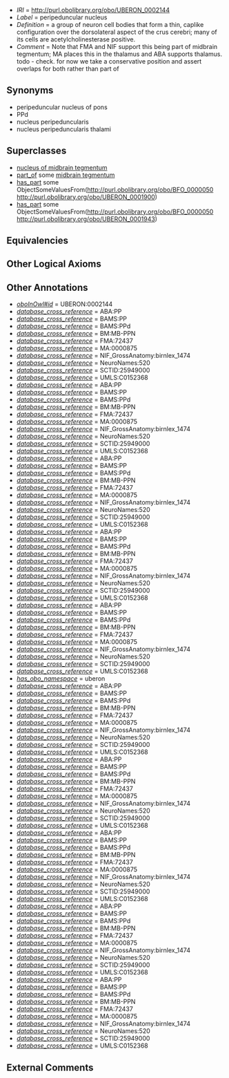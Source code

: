  * *IRI* = http://purl.obolibrary.org/obo/UBERON_0002144
 * *Label* = peripeduncular nucleus
 * *Definition* = a group of neuron cell bodies that form a thin, caplike configuration over the dorsolateral aspect of the crus cerebri; many of its cells are acetylcholinesterase positive.
 * *Comment* = Note that FMA and NIF support this being part of midbrain tegmentum; MA places this in the thalamus and ABA supports thalamus. todo - check. for now we take a conservative position and assert overlaps for both rather than part of

## Synonyms

 * peripeduncular nucleus of pons
 * PPd
 * nucleus peripeduncularis
 * nucleus peripeduncularis thalami

## Superclasses

 * [nucleus of midbrain tegmentum](../../UBERON/14/UBERON_0007414.md)
 * [part_of](../../BFO/50/BFO_0000050.md) some [midbrain tegmentum](../../UBERON/43/UBERON_0001943.md)
 * [has_part](../../BFO/51/BFO_0000051.md) some ObjectSomeValuesFrom(<http://purl.obolibrary.org/obo/BFO_0000050> <http://purl.obolibrary.org/obo/UBERON_0001900>)
 * [has_part](../../BFO/51/BFO_0000051.md) some ObjectSomeValuesFrom(<http://purl.obolibrary.org/obo/BFO_0000050> <http://purl.obolibrary.org/obo/UBERON_0001943>)

## Equivalencies


## Other Logical Axioms


## Other Annotations

 * *[oboInOwl#id](../../id/oboInOwl#id.md)* = UBERON:0002144
 * *[database_cross_reference](../../ef/oboInOwl#hasDbXref.md)* = ABA:PP
 * *[database_cross_reference](../../ef/oboInOwl#hasDbXref.md)* = BAMS:PP
 * *[database_cross_reference](../../ef/oboInOwl#hasDbXref.md)* = BAMS:PPd
 * *[database_cross_reference](../../ef/oboInOwl#hasDbXref.md)* = BM:MB-PPN
 * *[database_cross_reference](../../ef/oboInOwl#hasDbXref.md)* = FMA:72437
 * *[database_cross_reference](../../ef/oboInOwl#hasDbXref.md)* = MA:0000875
 * *[database_cross_reference](../../ef/oboInOwl#hasDbXref.md)* = NIF_GrossAnatomy:birnlex_1474
 * *[database_cross_reference](../../ef/oboInOwl#hasDbXref.md)* = NeuroNames:520
 * *[database_cross_reference](../../ef/oboInOwl#hasDbXref.md)* = SCTID:25949000
 * *[database_cross_reference](../../ef/oboInOwl#hasDbXref.md)* = UMLS:C0152368
 * *[database_cross_reference](../../ef/oboInOwl#hasDbXref.md)* = ABA:PP
 * *[database_cross_reference](../../ef/oboInOwl#hasDbXref.md)* = BAMS:PP
 * *[database_cross_reference](../../ef/oboInOwl#hasDbXref.md)* = BAMS:PPd
 * *[database_cross_reference](../../ef/oboInOwl#hasDbXref.md)* = BM:MB-PPN
 * *[database_cross_reference](../../ef/oboInOwl#hasDbXref.md)* = FMA:72437
 * *[database_cross_reference](../../ef/oboInOwl#hasDbXref.md)* = MA:0000875
 * *[database_cross_reference](../../ef/oboInOwl#hasDbXref.md)* = NIF_GrossAnatomy:birnlex_1474
 * *[database_cross_reference](../../ef/oboInOwl#hasDbXref.md)* = NeuroNames:520
 * *[database_cross_reference](../../ef/oboInOwl#hasDbXref.md)* = SCTID:25949000
 * *[database_cross_reference](../../ef/oboInOwl#hasDbXref.md)* = UMLS:C0152368
 * *[database_cross_reference](../../ef/oboInOwl#hasDbXref.md)* = ABA:PP
 * *[database_cross_reference](../../ef/oboInOwl#hasDbXref.md)* = BAMS:PP
 * *[database_cross_reference](../../ef/oboInOwl#hasDbXref.md)* = BAMS:PPd
 * *[database_cross_reference](../../ef/oboInOwl#hasDbXref.md)* = BM:MB-PPN
 * *[database_cross_reference](../../ef/oboInOwl#hasDbXref.md)* = FMA:72437
 * *[database_cross_reference](../../ef/oboInOwl#hasDbXref.md)* = MA:0000875
 * *[database_cross_reference](../../ef/oboInOwl#hasDbXref.md)* = NIF_GrossAnatomy:birnlex_1474
 * *[database_cross_reference](../../ef/oboInOwl#hasDbXref.md)* = NeuroNames:520
 * *[database_cross_reference](../../ef/oboInOwl#hasDbXref.md)* = SCTID:25949000
 * *[database_cross_reference](../../ef/oboInOwl#hasDbXref.md)* = UMLS:C0152368
 * *[database_cross_reference](../../ef/oboInOwl#hasDbXref.md)* = ABA:PP
 * *[database_cross_reference](../../ef/oboInOwl#hasDbXref.md)* = BAMS:PP
 * *[database_cross_reference](../../ef/oboInOwl#hasDbXref.md)* = BAMS:PPd
 * *[database_cross_reference](../../ef/oboInOwl#hasDbXref.md)* = BM:MB-PPN
 * *[database_cross_reference](../../ef/oboInOwl#hasDbXref.md)* = FMA:72437
 * *[database_cross_reference](../../ef/oboInOwl#hasDbXref.md)* = MA:0000875
 * *[database_cross_reference](../../ef/oboInOwl#hasDbXref.md)* = NIF_GrossAnatomy:birnlex_1474
 * *[database_cross_reference](../../ef/oboInOwl#hasDbXref.md)* = NeuroNames:520
 * *[database_cross_reference](../../ef/oboInOwl#hasDbXref.md)* = SCTID:25949000
 * *[database_cross_reference](../../ef/oboInOwl#hasDbXref.md)* = UMLS:C0152368
 * *[database_cross_reference](../../ef/oboInOwl#hasDbXref.md)* = ABA:PP
 * *[database_cross_reference](../../ef/oboInOwl#hasDbXref.md)* = BAMS:PP
 * *[database_cross_reference](../../ef/oboInOwl#hasDbXref.md)* = BAMS:PPd
 * *[database_cross_reference](../../ef/oboInOwl#hasDbXref.md)* = BM:MB-PPN
 * *[database_cross_reference](../../ef/oboInOwl#hasDbXref.md)* = FMA:72437
 * *[database_cross_reference](../../ef/oboInOwl#hasDbXref.md)* = MA:0000875
 * *[database_cross_reference](../../ef/oboInOwl#hasDbXref.md)* = NIF_GrossAnatomy:birnlex_1474
 * *[database_cross_reference](../../ef/oboInOwl#hasDbXref.md)* = NeuroNames:520
 * *[database_cross_reference](../../ef/oboInOwl#hasDbXref.md)* = SCTID:25949000
 * *[database_cross_reference](../../ef/oboInOwl#hasDbXref.md)* = UMLS:C0152368
 * *[has_obo_namespace](../../ce/oboInOwl#hasOBONamespace.md)* = uberon
 * *[database_cross_reference](../../ef/oboInOwl#hasDbXref.md)* = ABA:PP
 * *[database_cross_reference](../../ef/oboInOwl#hasDbXref.md)* = BAMS:PP
 * *[database_cross_reference](../../ef/oboInOwl#hasDbXref.md)* = BAMS:PPd
 * *[database_cross_reference](../../ef/oboInOwl#hasDbXref.md)* = BM:MB-PPN
 * *[database_cross_reference](../../ef/oboInOwl#hasDbXref.md)* = FMA:72437
 * *[database_cross_reference](../../ef/oboInOwl#hasDbXref.md)* = MA:0000875
 * *[database_cross_reference](../../ef/oboInOwl#hasDbXref.md)* = NIF_GrossAnatomy:birnlex_1474
 * *[database_cross_reference](../../ef/oboInOwl#hasDbXref.md)* = NeuroNames:520
 * *[database_cross_reference](../../ef/oboInOwl#hasDbXref.md)* = SCTID:25949000
 * *[database_cross_reference](../../ef/oboInOwl#hasDbXref.md)* = UMLS:C0152368
 * *[database_cross_reference](../../ef/oboInOwl#hasDbXref.md)* = ABA:PP
 * *[database_cross_reference](../../ef/oboInOwl#hasDbXref.md)* = BAMS:PP
 * *[database_cross_reference](../../ef/oboInOwl#hasDbXref.md)* = BAMS:PPd
 * *[database_cross_reference](../../ef/oboInOwl#hasDbXref.md)* = BM:MB-PPN
 * *[database_cross_reference](../../ef/oboInOwl#hasDbXref.md)* = FMA:72437
 * *[database_cross_reference](../../ef/oboInOwl#hasDbXref.md)* = MA:0000875
 * *[database_cross_reference](../../ef/oboInOwl#hasDbXref.md)* = NIF_GrossAnatomy:birnlex_1474
 * *[database_cross_reference](../../ef/oboInOwl#hasDbXref.md)* = NeuroNames:520
 * *[database_cross_reference](../../ef/oboInOwl#hasDbXref.md)* = SCTID:25949000
 * *[database_cross_reference](../../ef/oboInOwl#hasDbXref.md)* = UMLS:C0152368
 * *[database_cross_reference](../../ef/oboInOwl#hasDbXref.md)* = ABA:PP
 * *[database_cross_reference](../../ef/oboInOwl#hasDbXref.md)* = BAMS:PP
 * *[database_cross_reference](../../ef/oboInOwl#hasDbXref.md)* = BAMS:PPd
 * *[database_cross_reference](../../ef/oboInOwl#hasDbXref.md)* = BM:MB-PPN
 * *[database_cross_reference](../../ef/oboInOwl#hasDbXref.md)* = FMA:72437
 * *[database_cross_reference](../../ef/oboInOwl#hasDbXref.md)* = MA:0000875
 * *[database_cross_reference](../../ef/oboInOwl#hasDbXref.md)* = NIF_GrossAnatomy:birnlex_1474
 * *[database_cross_reference](../../ef/oboInOwl#hasDbXref.md)* = NeuroNames:520
 * *[database_cross_reference](../../ef/oboInOwl#hasDbXref.md)* = SCTID:25949000
 * *[database_cross_reference](../../ef/oboInOwl#hasDbXref.md)* = UMLS:C0152368
 * *[database_cross_reference](../../ef/oboInOwl#hasDbXref.md)* = ABA:PP
 * *[database_cross_reference](../../ef/oboInOwl#hasDbXref.md)* = BAMS:PP
 * *[database_cross_reference](../../ef/oboInOwl#hasDbXref.md)* = BAMS:PPd
 * *[database_cross_reference](../../ef/oboInOwl#hasDbXref.md)* = BM:MB-PPN
 * *[database_cross_reference](../../ef/oboInOwl#hasDbXref.md)* = FMA:72437
 * *[database_cross_reference](../../ef/oboInOwl#hasDbXref.md)* = MA:0000875
 * *[database_cross_reference](../../ef/oboInOwl#hasDbXref.md)* = NIF_GrossAnatomy:birnlex_1474
 * *[database_cross_reference](../../ef/oboInOwl#hasDbXref.md)* = NeuroNames:520
 * *[database_cross_reference](../../ef/oboInOwl#hasDbXref.md)* = SCTID:25949000
 * *[database_cross_reference](../../ef/oboInOwl#hasDbXref.md)* = UMLS:C0152368
 * *[database_cross_reference](../../ef/oboInOwl#hasDbXref.md)* = ABA:PP
 * *[database_cross_reference](../../ef/oboInOwl#hasDbXref.md)* = BAMS:PP
 * *[database_cross_reference](../../ef/oboInOwl#hasDbXref.md)* = BAMS:PPd
 * *[database_cross_reference](../../ef/oboInOwl#hasDbXref.md)* = BM:MB-PPN
 * *[database_cross_reference](../../ef/oboInOwl#hasDbXref.md)* = FMA:72437
 * *[database_cross_reference](../../ef/oboInOwl#hasDbXref.md)* = MA:0000875
 * *[database_cross_reference](../../ef/oboInOwl#hasDbXref.md)* = NIF_GrossAnatomy:birnlex_1474
 * *[database_cross_reference](../../ef/oboInOwl#hasDbXref.md)* = NeuroNames:520
 * *[database_cross_reference](../../ef/oboInOwl#hasDbXref.md)* = SCTID:25949000
 * *[database_cross_reference](../../ef/oboInOwl#hasDbXref.md)* = UMLS:C0152368

## External Comments

